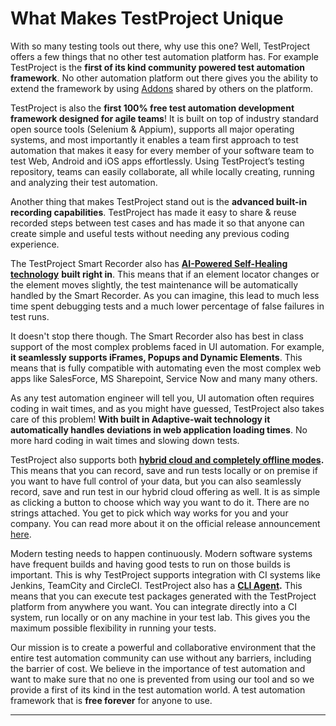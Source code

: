 # What Makes TestProject Unique

With so many testing tools out there, why use this one? Well, TestProject offers a few things that no other test automation platform has. For example TestProject is the **first of its kind community powered test automation framework**. No other automation platform out there gives you the ability to extend the framework by using [Addons](https://addons.testproject.io/) shared by others on the platform.

TestProject is also the **first 100% free test automation development framework designed for agile teams**! It is built on top of industry standard open source tools \(Selenium & Appium\), supports all major operating systems, and most importantly it enables a team first approach to test automation that makes it easy for every member of your software team to test Web, Android and iOS apps effortlessly. Using TestProject’s testing repository, teams can easily collaborate, all while locally creating, running and analyzing their test automation. 

Another thing that makes TestProject stand out is the **advanced built-in recording capabilities**. TestProject has made it easy to share & reuse recorded steps between test cases and has made it so that anyone can create simple and useful tests without needing any previous coding experience.

The TestProject Smart Recorder also has [**AI-Powered Self-Healing technology**](https://docs.testproject.io/getting-started/using-ai-to-improve-testing) **built right in**. This means that if an element locator changes or the element moves slightly, the test maintenance will be automatically handled by the Smart Recorder. As you can imagine, this lead to much less time spent debugging tests and a much lower percentage of false failures in test runs. 

It doesn't stop there though. The Smart Recorder also has best in class support of the most complex problems faced in UI automation. For example, **it seamlessly supports iFrames, Popups and Dynamic Elements**. This means that is fully compatible with automating even the most complex web apps like SalesForce, MS Sharepoint, Service Now and many many others. 

As any test automation engineer will tell you, UI automation often requires coding in wait times, and as you might have guessed, TestProject also takes care of this problem! **With built in Adaptive-wait technology it automatically handles deviations in web application loading times**. No more hard coding in wait times and slowing down tests. 

TestProject also supports both [**hybrid cloud and completely offline modes**](https://blog.testproject.io/2021/03/16/announcing-testproject-next-gen-release-hybrid-cloud-and-offline-mode/)**.** This means that you can record, save and run tests locally or on premise if you want to have full control of your data, but you can also seamlessly record, save and run test in our hybrid cloud offering as well. It is as simple as clicking a button to choose which way you want to do it. There are no strings attached. You get to pick which way works for you and your company. You can read more about it on the official release announcement [here](https://blog.testproject.io/2021/03/16/announcing-testproject-next-gen-release-hybrid-cloud-and-offline-mode/).

Modern testing needs to happen continuously. Modern software systems have frequent builds and having good tests to run on those builds is important. This is why TestProject supports integration with CI systems like Jenkins, TeamCity and CircleCI. TestProject also has a [**CLI Agent**](https://docs.testproject.io/testproject-agents/testproject-agent-cli)**.** This means that you can execute test packages generated with the TestProject platform from anywhere you want. You can integrate directly into a CI system, run locally or on any machine in your test lab. This gives you the maximum possible flexibility in running your tests. 

Our mission is to create a powerful and collaborative environment that the entire test automation community can use without any barriers, including the barrier of cost. We believe in the importance of test automation and want to make sure that no one is prevented from using our tool and so we provide a first of its kind in the test automation world. A test automation framework that is **free forever** for anyone to use.  
****


